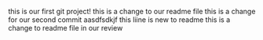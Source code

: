 this is our first git project!
this is a change to our readme file
this is a change for our second commit
aasdfsdkjf
this liine is new to readme
this is a change to readme file in our review
